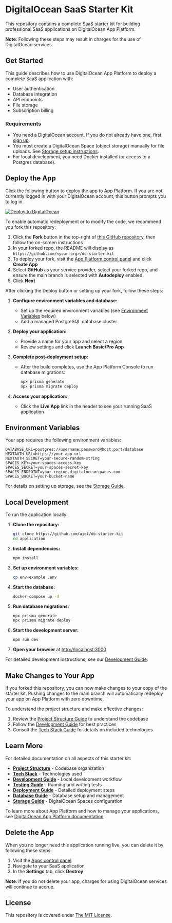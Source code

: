 # DigitalOcean SaaS Starter Kit

This repository contains a complete SaaS starter kit for building professional SaaS applications on DigitalOcean App Platform.

**Note**: Following these steps may result in charges for the use of DigitalOcean services.

## Get Started

This guide describes how to use DigitalOcean App Platform to deploy a complete SaaS application with:
- User authentication
- Database integration
- API endpoints
- File storage
- Subscription billing

### Requirements

* You need a DigitalOcean account. If you do not already have one, first [sign up](https://cloud.digitalocean.com/registrations/new).
* You must create a DigitalOcean Space (object storage) manually for file uploads. See [Storage setup instructions](./docs/storage.md).
* For local development, you need Docker installed (or access to a Postgres database).

## Deploy the App

Click the following button to deploy the app to App Platform. If you are not currently logged in with your DigitalOcean account, this button prompts you to log in.

[![Deploy to DigitalOcean](https://www.deploytodo.com/do-btn-blue.svg)](https://cloud.digitalocean.com/apps/new?repo=https://github.com/ajot/do-starter-kit/tree/main)

To enable automatic redeployment or to modify the code, we recommend you fork this repository:

1. Click the **Fork** button in the top-right of [this GitHub repository](https://github.com/ajot/do-starter-kit), then follow the on-screen instructions
2. In your forked repo, the README will display as `https://github.com/<your-org>/do-starter-kit`
3. To deploy your fork, visit the [App Platform control panel](https://cloud.digitalocean.com/apps) and click **Create App**
4. Select **GitHub** as your service provider, select your forked repo, and ensure the main branch is selected with **Autodeploy** enabled
5. Click **Next**

After clicking the Deploy button or setting up your fork, follow these steps:

1. **Configure environment variables and database:**
   - Set up the required environment variables (see [Environment Variables](#environment-variables) below)
   - Add a managed PostgreSQL database cluster
   
2. **Deploy your application:**
   - Provide a name for your app and select a region
   - Review settings and click **Launch Basic/Pro App**

3. **Complete post-deployment setup:**
   - After the build completes, use the App Platform Console to run database migrations:
     ```bash
     npx prisma generate
     npx prisma migrate deploy
     ```
   
4. **Access your application:**
   - Click the **Live App** link in the header to see your running SaaS application

## Environment Variables

Your app requires the following environment variables:

```
DATABASE_URL=postgres://username:password@host:port/database
NEXTAUTH_URL=https://your-app-url
NEXTAUTH_SECRET=your-secure-random-string
SPACES_KEY=your-spaces-access-key
SPACES_SECRET=your-spaces-secret-key
SPACES_ENDPOINT=your-region.digitaloceanspaces.com
SPACES_BUCKET=your-bucket-name
```

For details on setting up storage, see the [Storage Guide](./docs/storage.md).

## Local Development

To run the application locally:

1. **Clone the repository:**
   ```bash
   git clone https://github.com/ajot/do-starter-kit
   cd application
   ```

2. **Install dependencies:**
   ```bash
   npm install
   ```

3. **Set up environment variables:**
   ```bash
   cp env-example .env
   ```

4. **Start the database:**
   ```bash
   docker-compose up -d
   ```

5. **Run database migrations:**
   ```bash
   npx prisma generate
   npx prisma migrate deploy
   ```

6. **Start the development server:**
   ```bash
   npm run dev
   ```

7. **Open your browser** at [http://localhost:3000](http://localhost:3000)

For detailed development instructions, see our [Development Guide](./docs/development-guide.md).

## Make Changes to Your App

If you forked this repository, you can now make changes to your copy of the starter kit. Pushing changes to the main branch will automatically redeploy your app on App Platform with zero downtime.

To understand the project structure and make effective changes:

1. Review the [Project Structure Guide](./docs/project-structure.md) to understand the codebase
2. Follow the [Development Guide](./docs/development-guide.md) for best practices
3. Consult the [Tech Stack Guide](./docs/tech-stack.md) for details on included technologies

## Learn More

For detailed documentation on all aspects of this starter kit:

- **[Project Structure](./docs/project-structure.md)** - Codebase organization
- **[Tech Stack](./docs/tech-stack.md)** - Technologies used
- **[Development Guide](./docs/development-guide.md)** - Local development workflow
- **[Testing Guide](./docs/testing-guide.md)** - Running and writing tests
- **[Deployment Guide](./docs/deployment-guide.md)** - Detailed deployment steps
- **[Database Guide](./docs/database.md)** - Database setup and management
- **[Storage Guide](./docs/storage.md)** - DigitalOcean Spaces configuration

To learn more about App Platform and how to manage your applications, see [DigitalOcean App Platform documentation](https://www.digitalocean.com/docs/app-platform/).

## Delete the App

When you no longer need this application running live, you can delete it by following these steps:
1. Visit the [Apps control panel](https://cloud.digitalocean.com/apps)
2. Navigate to your SaaS application
3. In the **Settings** tab, click **Destroy**

**Note**: If you do not delete your app, charges for using DigitalOcean services will continue to accrue.

## License

This repository is covered under [The MIT License](LICENSE).
